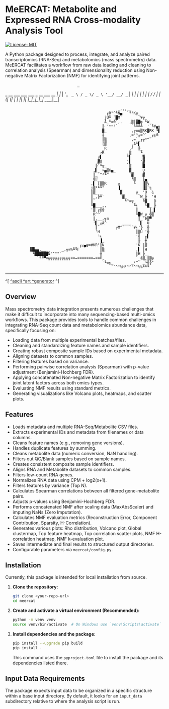 # MeERCAT: Metabolite and Expressed RNA Cross-modality Analysis Tool

[![License: MIT](https://img.shields.io/badge/License-MIT-yellow.svg)](https://opensource.org/licenses/MIT) <!-- Choose your license and update badge -->

A Python package designed to process, integrate, and analyze paired transcriptomics (RNA-Seq) and metabolomics (mass spectrometry) data. MeERCAT facilitates a workflow from raw data loading and cleaning to correlation analysis (Spearman) and dimensionality reduction using Non-negative Matrix Factorization (NMF) for identifying joint patterns.



                                    _   
  _ __ ___   ___  ___ _ __ ___ __ _| |_ 
 | '_ ` _ \ / _ \/ _ \ '__/ __/ _` | __|
 | | | | | |  __/  __/ | | (_| (_| | |_ 
 |_| |_| |_|\___|\___|_|  \___\__,_|\__|

     
     
     
                                                      _,,,__
                                                 ╓R"^╙Ñ▄  `╙²K╦_
                                                jÜ╩ `█M`      _`¥╦_
                                                Å_╙≡╩`,.   ,▒║▓█φ ╙W_
                                               ╠ 'ⁿⁿ²`      `╙╚╩╩  '`╙¥▄╕
                                               ▓_           ,╓≡φ▒RK▓RK ╙▌
                                               ╫           ,≡²^╓≡^` _╓╗╩
                                               ║▒           ,=`_╓╔*^`
                                               [▒           ,A╙▌
                                               _R          ,╜  ╠_
                                              ╒R          ,▒    ╙_
                                             ╒▌           ╙▌     ▓
                                             ▓Ü           j▌    '▓
                                            ╠`╙╦_          ▒     █
                                           ,▌_ »▄▒K▄_      ▓_    Ü
                                           ║_`^²╙^         `▓    ▓
                                           ╬░_              ╙▒   ║▄
                                          ,▌ [▒▒R     ╓      ╙   ▐▒¼
                                          j▒²╙╙"      ▐_         ▐▒`¼
                                          ║▒_          ▓      ╔_ 'Ü  ¼
                                          ║_,╠╩`       `▓_     `W_╠  'H
                                          ║`             ╙^≡╦_   ╚▓   ╠
                                          ╚█___,,            ╚╕   ╙█_ ╠
                                          '▒ ╓╣╬              ║_    ║_▌
                                           R^^`               ╚█W_╔_╬▒`
                                           ║,__,╗m             ║_`Φ▒▀
                                           '▌_╓Ä^       ____   `▌  Ü
                                            ║`       ╒M^`  ``¥╕'╠  ╬
                                            'H                ║▒Ü '╬
                                             ²╕               '╣  ╓▌
                                              ▐_               ╠  ╫
                                   __╓╓▄╦≡#KR²║Ñ              'K |▒
               ▓█▄▄,__       _,╦≡%╩╙Γ` `      ║▒              ,▌ ║H
                ╙██████Ñ"^""`                 ╬               ║H ╠__
                  `╙╙▀≡╗╦╔╔╔╔╔╗╗╗≡≡=≡≡≡≡≡≡≡=≡≡╝,              `_á▒,║▒╦
                                               `╙≡╖_        _²^` _╘╬╠"
                                                   ``^^%H²^^'^^%%╙╙╙
     
     
     
    
---
^[ [^ascii ^art ^generator](http://asciiart.club) ^] 

## Overview

Mass spectrometry data integration presents numerous challenges that make it difficult to incorporate into many sequencing-based multi-omics workflows. This package provides tools to handle common challenges in integrating RNA-Seq count data and metabolomics abundance data, specifically focusing on:

*   Loading data from multiple experimental batches/files.
*   Cleaning and standardizing feature names and sample identifiers.
*   Creating robust composite sample IDs based on experimental metadata.
*   Aligning datasets to common samples.
*   Filtering features based on variance.
*   Performing pairwise correlation analysis (Spearman) with p-value adjustment (Benjamini-Hochberg FDR).
*   Applying concatenated Non-negative Matrix Factorization to identify joint latent factors across both omics types.
*   Evaluating NMF results using standard metrics.
*   Generating visualizations like Volcano plots, heatmaps, and scatter plots.

## Features

*   Loads metadata and multiple RNA-Seq/Metabolite CSV files.
*   Extracts experimental IDs and metadata from filenames or data columns.
*   Cleans feature names (e.g., removing gene versions).
*   Handles duplicate features by summing.
*   Cleans metabolite data (numeric conversion, NaN handling).
*   Filters out QC/Blank samples based on sample names.
*   Creates consistent composite sample identifiers.
*   Aligns RNA and Metabolite datasets to common samples.
*   Filters low-count RNA genes.
*   Normalizes RNA data using CPM + log2(x+1).
*   Filters features by variance (Top N).
*   Calculates Spearman correlations between all filtered gene-metabolite pairs.
*   Adjusts p-values using Benjamini-Hochberg FDR.
*   Performs concatenated NMF after scaling data (MaxAbsScaler) and imputing NaNs (Zero Imputation).
*   Calculates NMF evaluation metrics (Reconstruction Error, Component Contribution, Sparsity, H-Correlation).
*   Generates various plots: Rho distribution, Volcano plot, Global clustermap, Top feature heatmap, Top correlation scatter plots, NMF H-correlation heatmap, NMF k-evaluation plot.
*   Saves intermediate and final results to structured output directories.
*   Configurable parameters via `meercat/config.py`.

## Installation

Currently, this package is intended for local installation from source.

1.  **Clone the repository:**
    ```bash
    git clone <your-repo-url>
    cd meercat
    ```
2.  **Create and activate a virtual environment (Recommended):**
    ```bash
    python -m venv venv
    source venv/bin/activate  # On Windows use `venv\Scripts\activate`
    ```
3.  **Install dependencies and the package:**
    ```bash
    pip install --upgrade pip build
    pip install .
    ```
    This command uses the `pyproject.toml` file to install the package and its dependencies listed there.

## Input Data Requirements

The package expects input data to be organized in a specific structure within a base input directory. By default, it looks for an `input_data` subdirectory relative to where the analysis script is run.